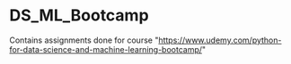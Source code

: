 # DS_ML_Bootcamp
Contains assignments done for course "https://www.udemy.com/python-for-data-science-and-machine-learning-bootcamp/"
